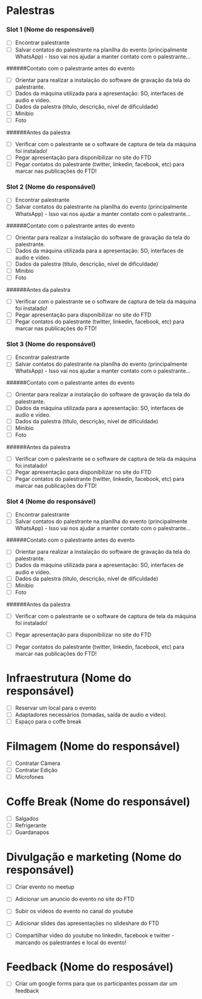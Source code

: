 # Palestras

### Slot 1 (Nome do responsável)
- [ ] Encontrar palestrante
- [ ] Salvar contatos do palestrante na planílha do evento (principalmente WhatsApp) - Isso vai nos ajudar a manter contato com o palestrante...

######Contato com o palestrante antes do evento
- [ ] Orientar para realizar a instalação do software de gravação da tela do palestrante.
- [ ] Dados da máquina utilizada para a apresentação: SO, interfaces de audio e vídeo.
- [ ] Dados da palestra (título, descrição, nível de dificuldade)
- [ ] Minibio
- [ ] Foto

######Antes da palestra
- [ ] Verificar com o palestrante se o software de captura de tela da máquina foi instalado!
- [ ] Pegar apresentação para disponibilizar no site do FTD
- [ ] Pegar contatos do palestrante (twitter, linkedin, facebook, etc) para marcar nas publicações do FTD!

### Slot 2 (Nome do responsável)
- [ ] Encontrar palestrante
- [ ] Salvar contatos do palestrante na planílha do evento (principalmente WhatsApp) - Isso vai nos ajudar a manter contato com o palestrante...

######Contato com o palestrante antes do evento
- [ ] Orientar para realizar a instalação do software de gravação da tela do palestrante.
- [ ] Dados da máquina utilizada para a apresentação: SO, interfaces de audio e vídeo.
- [ ] Dados da palestra (título, descrição, nível de dificuldade)
- [ ] Minibio
- [ ] Foto

######Antes da palestra
- [ ] Verificar com o palestrante se o software de captura de tela da máquina foi instalado!
- [ ] Pegar apresentação para disponibilizar no site do FTD
- [ ] Pegar contatos do palestrante (twitter, linkedin, facebook, etc) para marcar nas publicações do FTD!

### Slot 3 (Nome do responsável)
- [ ] Encontrar palestrante
- [ ] Salvar contatos do palestrante na planílha do evento (principalmente WhatsApp) - Isso vai nos ajudar a manter contato com o palestrante...

######Contato com o palestrante antes do evento
- [ ] Orientar para realizar a instalação do software de gravação da tela do palestrante.
- [ ] Dados da máquina utilizada para a apresentação: SO, interfaces de audio e vídeo.
- [ ] Dados da palestra (título, descrição, nível de dificuldade)
- [ ] Minibio
- [ ] Foto

######Antes da palestra
- [ ] Verificar com o palestrante se o software de captura de tela da máquina foi instalado!
- [ ] Pegar apresentação para disponibilizar no site do FTD
- [ ] Pegar contatos do palestrante (twitter, linkedin, facebook, etc) para marcar nas publicações do FTD!

### Slot 4 (Nome do responsável)
- [ ] Encontrar palestrante
- [ ] Salvar contatos do palestrante na planílha do evento (principalmente WhatsApp) - Isso vai nos ajudar a manter contato com o palestrante...

######Contato com o palestrante antes do evento
- [ ] Orientar para realizar a instalação do software de gravação da tela do palestrante.
- [ ] Dados da máquina utilizada para a apresentação: SO, interfaces de audio e vídeo.
- [ ] Dados da palestra (título, descrição, nível de dificuldade)
- [ ] Minibio
- [ ] Foto

######Antes da palestra
- [ ] Verificar com o palestrante se o software de captura de tela da máquina foi instalado!
- [ ] Pegar apresentação para disponibilizar no site do FTD
- [ ] Pegar contatos do palestrante (twitter, linkedin, facebook, etc) para marcar nas publicações do FTD!


# Infraestrutura (Nome do responsável)
- [ ] Reservar um local para o evento
- [ ] Adaptadores necessários (tomadas, saída de audio e vídeo).
- [ ] Espaço para o coffe break

# Filmagem (Nome do responsável)
- [ ] Contratar Câmera
- [ ] Contratar Edição
- [ ] Microfones

# Coffe Break (Nome do responsável)
- [ ] Salgados
- [ ] Refrigerante
- [ ] Guardanapos

# Divulgação e marketing (Nome do responsável)
 - [ ] Criar evento no meetup
 - [ ] Adicionar um anuncio do evento no site do FTD
 - [ ] Subir os vídeos do evento no canal do youtube
 - [ ] Adicionar slides das apresentações no slideshare do FTD
 - [ ] Compartilhar vídeo do youtube no linkedin, facebook e twitter - marcando os palestrantes e local do evento!


# Feedback (Nome do resposável)
- [ ] Criar um google forms para que os participantes possam dar um feedback
